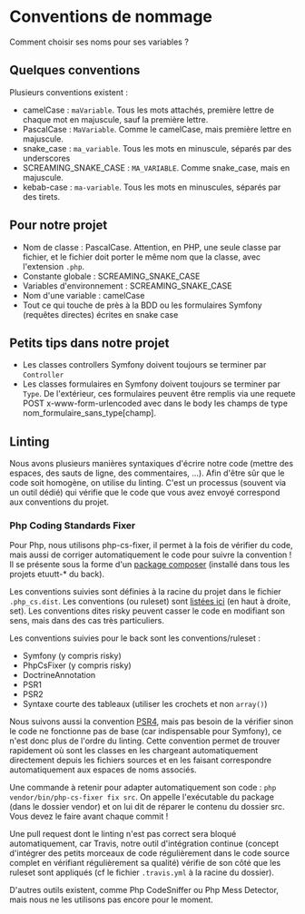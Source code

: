 # Conventions de nommage

Comment choisir ses noms pour ses variables ?

## Quelques conventions

Plusieurs conventions existent :
* camelCase : `maVariable`. Tous les mots attachés, première lettre de chaque mot en majuscule, sauf la première lettre.
* PascalCase : `MaVariable`. Comme le camelCase, mais première lettre en majuscule.
* snake_case : `ma_variable`. Tous les mots en minuscule, séparés par des underscores
* SCREAMING_SNAKE_CASE : `MA_VARIABLE`. Comme snake_case, mais en majuscule.
* kebab-case : `ma-variable`. Tous les mots en minuscules, séparés par des tirets.

## Pour notre projet

* Nom de classe : PascalCase. Attention, en PHP, une seule classe par fichier, et le fichier doit porter le même nom que la classe, avec l'extension `.php`.
* Constante globale : SCREAMING_SNAKE_CASE
* Variables d'environnement : SCREAMING_SNAKE_CASE
* Nom d'une variable : camelCase
* Tout ce qui touche de près à la BDD ou les formulaires Symfony (requêtes directes) écrites en snake case

## Petits tips dans notre projet

* Les classes controllers Symfony doivent toujours se terminer par `Controller`
* Les classes formulaires en Symfony doivent toujours se terminer par `Type`. De l'extérieur, ces formulaires peuvent être remplis via une requete POST x-www-form-urlencoded avec dans le body les champs de type nom_formulaire_sans_type[champ].

## Linting

Nous avons plusieurs manières syntaxiques d'écrire notre code (mettre des espaces, des sauts de ligne, des commentaires, ...). Afin d'être sûr que le code soit homogène, on utilise du linting. C'est un processus (souvent via un outil dédié) qui vérifie que le code que vous avez envoyé correspond aux conventions du projet.

### Php Coding Standards Fixer

Pour Php, nous utilisons php-cs-fixer, il permet à la fois de vérifier du code, mais aussi de corriger automatiquement le code pour suivre la convention ! Il se présente sous la forme d'un [package composer](https://github.com/FriendsOfPHP/PHP-CS-Fixer) (installé dans tous les projets etuutt-* du back).

Les conventions suivies sont définies à la racine du projet dans le fichier `.php_cs.dist`. Les conventions (ou ruleset) sont [listées ici](https://mlocati.github.io/php-cs-fixer-configurator/#version:2.16) (en haut à droite, set). Les conventions dites risky peuvent casser le code en modifiant son sens, mais dans des cas très particuliers.

Les conventions suivies pour le back sont les conventions/ruleset :

* Symfony (y compris risky)
* PhpCsFixer (y compris risky)
* DoctrineAnnotation
* PSR1
* PSR2
* Syntaxe courte des tableaux (utiliser les crochets et non `array()`)

Nous suivons aussi la convention [PSR4](https://www.php-fig.org/psr/psr-4/), mais pas besoin de la vérifier sinon le code ne fonctionne pas de base (car indispensable pour Symfony), ce n'est donc plus de l'ordre du linting. Cette convention permet de trouver rapidement où sont les classes en les chargeant automatiquement directement depuis les fichiers sources et en les faisant correspondre automatiquement aux espaces de noms associés.

Une commande à retenir pour adapter automatiquement son code : `php vendor/bin/php-cs-fixer fix src`. On appelle l'exécutable du package (dans le dossier vendor) et on lui dit de réparer le contenu du dossier src. Vous devez le faire avant chaque commit !

Une pull request dont le linting n'est pas correct sera bloqué automatiquement, car Travis, notre outil d'intégration continue (concept d'intégrer des petits morceaux de code régulièrement dans le code source complet en vérifiant régulièrement sa qualité) vérifie de son côté que les ruleset sont appliqués (cf le fichier `.travis.yml` à la racine du dossier).

D'autres outils existent, comme Php CodeSniffer ou Php Mess Detector, mais nous ne les utilisons pas encore pour le moment.